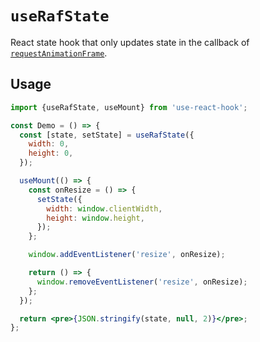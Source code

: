 # `useRafState`

React state hook that only updates state in the callback of [`requestAnimationFrame`](https://developer.mozilla.org/en-US/docs/Web/API/window/requestAnimationFrame).

## Usage

```jsx
import {useRafState, useMount} from 'use-react-hook';

const Demo = () => {
  const [state, setState] = useRafState({
    width: 0,
    height: 0,
  });

  useMount(() => {
    const onResize = () => {
      setState({
        width: window.clientWidth,
        height: window.height,
      });
    };

    window.addEventListener('resize', onResize);

    return () => {
      window.removeEventListener('resize', onResize);
    };
  });

  return <pre>{JSON.stringify(state, null, 2)}</pre>;
};
```
